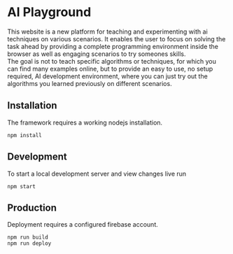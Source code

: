 # AI Playground

This website is a new platform for teaching and experimenting with ai techniques on various scenarios. It enables the user to focus on solving the task ahead by providing a complete programming environment inside the browser as well as engaging scenarios to try someones skills.  
The goal is not to teach specific algorithms or techniques, for which you can find many examples online, but to provide an easy to use, no setup required, AI development environment, where you can just try out the algorithms you learned previously on different scenarios.

## Installation

The framework requires a working nodejs installation.

```
npm install
```

## Development

To start a local development server and view changes live run

```
npm start
```

## Production

Deployment requires a configured firebase account.

```
npm run build
npm run deploy
```
